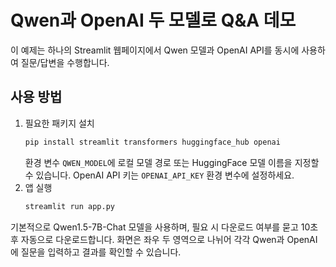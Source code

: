 # Qwen과 OpenAI 두 모델로 Q&A 데모

이 예제는 하나의 Streamlit 웹페이지에서 Qwen 모델과 OpenAI API를 동시에 사용하여 질문/답변을 수행합니다.

## 사용 방법

1. 필요한 패키지 설치
   ```bash
   pip install streamlit transformers huggingface_hub openai
   ```
   환경 변수 `QWEN_MODEL`에 로컬 모델 경로 또는 HuggingFace 모델 이름을 지정할 수 있습니다.
   OpenAI API 키는 `OPENAI_API_KEY` 환경 변수에 설정하세요.
2. 앱 실행
   ```bash
   streamlit run app.py
   ```

기본적으로 Qwen1.5-7B-Chat 모델을 사용하며, 필요 시 다운로드 여부를 묻고 10초 후 자동으로 다운로드합니다.
화면은 좌우 두 영역으로 나뉘어 각각 Qwen과 OpenAI에 질문을 입력하고 결과를 확인할 수 있습니다.
